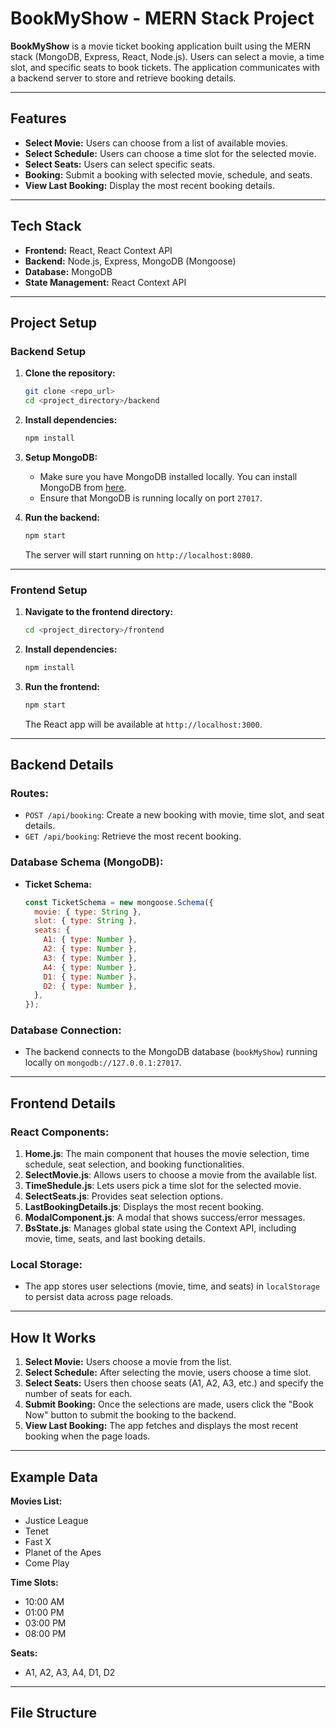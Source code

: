 # BookMyShow - MERN Stack Project

**BookMyShow** is a movie ticket booking application built using the MERN stack (MongoDB, Express, React, Node.js). Users can select a movie, a time slot, and specific seats to book tickets. The application communicates with a backend server to store and retrieve booking details.

---

## Features
- **Select Movie:** Users can choose from a list of available movies.
- **Select Schedule:** Users can choose a time slot for the selected movie.
- **Select Seats:** Users can select specific seats.
- **Booking:** Submit a booking with selected movie, schedule, and seats.
- **View Last Booking:** Display the most recent booking details.

---

## Tech Stack
- **Frontend:** React, React Context API
- **Backend:** Node.js, Express, MongoDB (Mongoose)
- **Database:** MongoDB
- **State Management:** React Context API

---

## Project Setup

### Backend Setup

1. **Clone the repository:**

    ```bash
    git clone <repo_url>
    cd <project_directory>/backend
    ```

2. **Install dependencies:**

    ```bash
    npm install
    ```

3. **Setup MongoDB:**
    - Make sure you have MongoDB installed locally. You can install MongoDB from [here](https://www.mongodb.com/try/download/community).
    - Ensure that MongoDB is running locally on port `27017`.

4. **Run the backend:**

    ```bash
    npm start
    ```

    The server will start running on `http://localhost:8080`.

---

### Frontend Setup

1. **Navigate to the frontend directory:**

    ```bash
    cd <project_directory>/frontend
    ```

2. **Install dependencies:**

    ```bash
    npm install
    ```

3. **Run the frontend:**

    ```bash
    npm start
    ```

    The React app will be available at `http://localhost:3000`.

---

## Backend Details

### Routes:
- `POST /api/booking`: Create a new booking with movie, time slot, and seat details.
- `GET /api/booking`: Retrieve the most recent booking.

### Database Schema (MongoDB):
- **Ticket Schema:**
    ```js
    const TicketSchema = new mongoose.Schema({
      movie: { type: String },
      slot: { type: String },
      seats: {
        A1: { type: Number },
        A2: { type: Number },
        A3: { type: Number },
        A4: { type: Number },
        D1: { type: Number },
        D2: { type: Number },
      },
    });
    ```

### Database Connection:

- The backend connects to the MongoDB database (`bookMyShow`) running locally on `mongodb://127.0.0.1:27017`.

---

## Frontend Details

### React Components:
1. **Home.js**: The main component that houses the movie selection, time schedule, seat selection, and booking functionalities.
2. **SelectMovie.js**: Allows users to choose a movie from the available list.
3. **TimeShedule.js**: Lets users pick a time slot for the selected movie.
4. **SelectSeats.js**: Provides seat selection options.
5. **LastBookingDetails.js**: Displays the most recent booking.
6. **ModalComponent.js**: A modal that shows success/error messages.
7. **BsState.js**: Manages global state using the Context API, including movie, time, seats, and last booking details.

### Local Storage:
- The app stores user selections (movie, time, and seats) in `localStorage` to persist data across page reloads.

---

## How It Works

1. **Select Movie:** Users choose a movie from the list.
2. **Select Schedule:** After selecting the movie, users choose a time slot.
3. **Select Seats:** Users then choose seats (A1, A2, A3, etc.) and specify the number of seats for each.
4. **Submit Booking:** Once the selections are made, users click the "Book Now" button to submit the booking to the backend.
5. **View Last Booking:** The app fetches and displays the most recent booking when the page loads.

---

## Example Data

**Movies List:**
- Justice League
- Tenet
- Fast X
- Planet of the Apes
- Come Play

**Time Slots:**
- 10:00 AM
- 01:00 PM
- 03:00 PM
- 08:00 PM

**Seats:**
- A1, A2, A3, A4, D1, D2

---

## File Structure

